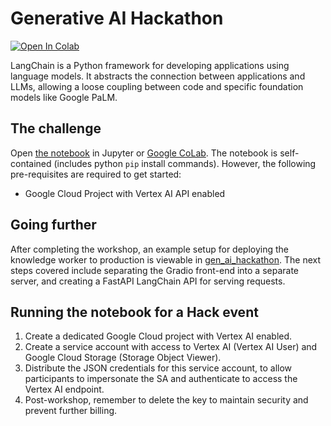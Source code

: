 # Generative AI Hackathon

<a target="_blank" href="https://colab.research.google.com/github/teamdatatonic/gen-ai-hackathon/blob/main/hackathon.ipynb">
  <img src="https://colab.research.google.com/assets/colab-badge.svg" alt="Open In Colab"/>
</a>

LangChain is a Python framework for developing applications using language models. 
It abstracts the connection between applications and LLMs, allowing a loose coupling between code and specific foundation models like Google PaLM.

## The challenge

Open [the notebook](hackathon.ipynb) in Jupyter or [Google CoLab](https://colab.research.google.com/github/teamdatatonic/gen-ai-hackathon/blob/main/hackathon.ipynb). 
The notebook is self-contained (includes python `pip` install commands).
However, the following pre-requisites are required to get started:

- Google Cloud Project with  Vertex AI API enabled

## Going further

After completing the workshop, an example setup for deploying the knowledge worker to production is viewable in [gen_ai_hackathon](gen_ai_hackathon). 
The next steps covered include separating the Gradio front-end into a separate server, and creating a FastAPI LangChain API for serving requests. 

## Running the notebook for a Hack event

1. Create a dedicated Google Cloud project with Vertex AI enabled.
2. Create a service account with access to Vertex AI (Vertex AI User) and Google Cloud Storage (Storage Object Viewer).
3. Distribute the JSON credentials for this service account, to allow participants to impersonate the SA and authenticate to access the Vertex AI endpoint.
4. Post-workshop, remember to delete the key to maintain security and prevent further billing.